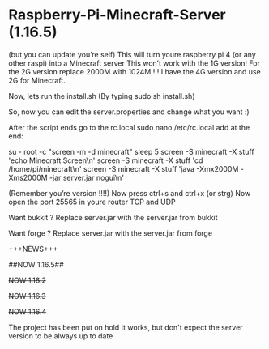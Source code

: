 # Raspberry-Pi-Minecraft-Server (1.16.5)
(but you can update you’re self)
This will turn youre raspberry pi 4 (or any other raspi) into a Minecraft server
This won’t work with the 1G version!
For the 2G version replace 2000M with 1024M!!!!
I have the 4G version and use 2G for Minecraft.

Now, lets run the install.sh 
(By typing sudo sh install.sh)

So, now you can edit the server.properties and change what you want :)

After the script ends go to the rc.local 
sudo nano /etc/rc.local 
add at the end:

su - root -c "screen -m -d minecraft"
sleep 5
screen -S minecraft -X stuff 'echo Minecraft Screen\n'
screen -S minecraft -X stuff 'cd /home/pi/minecraft\n'
screen -S minecraft -X stuff 'java -Xmx2000M -Xms2000M -jar server.jar nogui\n'

(Remember you’re version !!!!)
Now press ctrl+s and ctrl+x (or strg)
Now open the port 25565 in youre router TCP and UDP 

Want bukkit ?
Replace server.jar with the server.jar from bukkit

Want forge ?
Replace server.jar with the server.jar from forge

+++NEWS+++

##NOW 1.16.5##

~~NOW 1.16.2~~

~~NOW 1.16.3~~

~~NOW 1.16.4~~

The project has been put on hold
It works, but don't expect the server version to be always up to date


